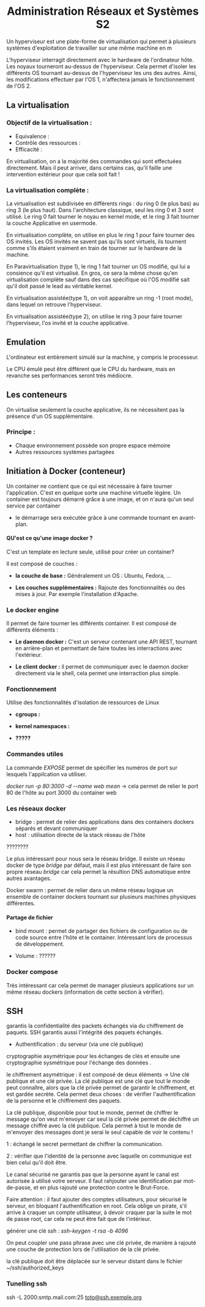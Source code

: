 <center><h1> Administration Réseaux et Systèmes S2 </h1></center>

Un hyperviseur est une plate-forme de virtualisation qui permet à plusieurs systèmes d'exploitation de travailler sur une même machine en m

L'hyperviseur interragit directement avec le hardware de l'ordinateur hôte.  Les noyaux tourneront au-dessus de l'hyperviseur.  Cela permet d'isoler les différents OS tournant au-dessus de l'hyperviseur les uns des autres.  Ainsi, les modifications effectuer par l'OS 1, n'affectera jamais le fonctionnement de l'OS 2.

## La virtualisation

### Objectif de la virtualisation :

* Equivalence :
* Contrôle des ressources :
* Efficacité :

En virtualisation, on a la majorité des commandes qui sont effectuées directement.  Mais il peut arriver, dans certains cas, qu'il faille une intervention extérieur pour que cela soit fait !

### La virtualisation complète :

La virtualisation est subdivisée en différents rings : du ring 0 (le plus bas) au ring 3 (le plus haut).  Dans l'architecture classique, seul les ring 0 et 3 sont utilisé.  Le ring 0 fait tourner le noyau en kernel mode, et le ring 3 fait tourner la couche Applicative en usermode.

En virtualisation complète, on utilise en plus le ring 1 pour faire tourner des OS invités.  Les OS invités ne savent pas qu'ils sont virtuels, ils tournent comme s'ils étaient vraiment en train de tourner sur le hardware de la machine.  

En Paravirtualisation (type 1), le ring 1 fait tourner un OS modifié, qui lui a consience qu'il est virtualisé.  En gros, ce sera la même chose qu'en virtualisation complète sauf dans des cas spécifique où l'OS modifié sait qu'il doit passé le lead au véritable kernel.

En virtualisation assistée(type 1), on voit apparaître un ring -1 (root mode), dans lequel on retrouve l'hyperviseur.

En virtualisation assistée(type 2), on utilise le ring 3 pour faire tourner l'hyperviseur, l'os invité et la couche applicative.

## Emulation

L'ordinateur est entièrement simulé sur la machine, y compris le processeur.

Le CPU émulé peut être différent que le CPU du hardware, mais en revanche ses performances seront très médiocre.

## Les conteneurs

On virtualise seulement la couche applicative, ils ne nécessitent pas la présence d'un OS supplémentaire.

### Principe :

* Chaque environnement possède son propre espace mémoire
* Autres ressources systèmes partagées

## Initiation à Docker (conteneur)

Un container ne contient que ce qui est nécessaire à faire tourner l'application.  C'est en quelque sorte une machine virtuelle légère.  Un container est toujours démarré grâce à une image, et on n'aura qu'un seul service par container

* le démarrage sera exécutée grâce à une commande tournant en avant-plan.

#### QU'est ce qu'une image docker ?

C'est un template en lecture seule, utilisé pour créer un container?

Il est composé de couches :

* **la couche de base :** Généralement un OS : Ubuntu, Fedora, ...

* **Les couches supplémentaires :** Rajoute des fonctionnalités ou des mises à jour.  Par exemple   l'installation d'Apache.

### Le docker engine

Il permet de faire tourner les différents container.   Il est composé de différents éléments :

* **Le daemon docker :** C'est un serveur contenant une API REST, tournant en arrière-plan et permettant de faire toutes les interractions avec l'extérieur.

* **Le client docker :** il permet de communiquer avec le daemon docker directement via le shell, cela permet une interraction plus simple.

### Fonctionnement

Utilise des fonctionnalités d'isolation de ressources de Linux

* **cgroups :**
* **kernel namespaces :**

* **?????**



### Commandes utiles

La commande *EXPOSE*  permet de spécifier les numéros de port sur lesquels l'appilcation va utiliser.

*docker run -p 80:3000 -d --name web mean* $\rightarrow$ cela permet de relier le port 80 de l'hôte au port 3000 du container web

### Les réseaux docker

* bridge : permet de relier des applications dans des containers dockers séparés et devant communiquer
* host : utilisation directe de la stack réseau de l'hôte

????????

Le plus intéressant pour nous sera le réseau bridge.  Il existe un réseau docker de type *bridge* par défaut, mais il est plus intéressant de faire son propre réseau *bridge* car cela permet la résultion DNS automatique entre autres avantages.

Docker swarm : permet de relier dans un même réseau logique un ensemble de container dockers tournant sur plusieurs machines physiques différentes.

#### Partage de fichier
 * bind mount : permet de partager des fichiers de configuration ou de code source entre l'hôte et le container.  Intéressant lors de processus de développement.

 * Volume : ??????

### Docker compose

Très intéressant car cela permet de manager plusieurs applications sur un même réseau dockers
(information de cette section à vérifier).

## SSH

garantis la confidentialité des packets échangés via du chiffrement de paquets.  SSH garantis aussi l'intégrité des paquets échangés.  

* Authentification : du serveur (via une clé publique)


cryptographie asymétrique pour les échanges de clés et ensuite une cryptographie sysmétrique pour l'échange des données .

le chiffrement asymétrique : il est composé de deux éléments $\rightarrow$ Une clé publique et une clé privée.  La clé publique est une clé que tout le monde peut connaître, alors que la clé privée permet de garantir le chiffrement, et est gardée secrète.  Cela permet deux choses : de vérifier l'authentification de la personne et le chiffrement des paquets.  

La clé publique, disponible pour tout le monde, permet de chiffrer le message qu'on veut m'envoyer car seul la clé privée permet de déchiffré un message chiffré avec la clé publique.  Cela permet à tout le monde de m'envoyer des messages dont je serai le seul capable de voir le contenu !

1 : échangé le secret permettant de chiffrer la communication.

2 : vérifier que l'identité de la personne avec laquelle on communique est bien celui qu'il doit être.

Le canal sécurisé ne garantis pas que la personne ayant le canal est autorisée à utilisé votre serveur.  Il faut rahjouter une identification par mot-de-passe, et en plus rajouté une protection contre le Brut-Force.

Faire attention : il faut ajouter des comptes utilisateurs, pour sécurisé le serveur, en bloquant l'authentification en root.  Cela oblige un pirate, s'il arrive à craquer un compte utilisateur, à devoir craquer par la suite le mot de passe root, car cela ne peut être fait que de l'intérieur.  

générer une clé ssh : *ssh-keygen -t rsa -b 4096*

On peut coupler une pass phrase avec une clé privée, de manière à rajouté une couche de protection lors de l'utilisation de la clé privée.

la clé publique doit être déplacée sur le serveur distant dans le fichier ~/ssh/authorized_keys

### Tunelling ssh

ssh -L 2000:smtp.mail.com:25 toto@ssh.exemple.org
